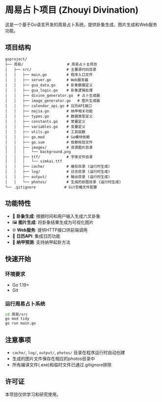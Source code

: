 # 周易占卜项目 (Zhouyi Divination)

这是一个基于Go语言开发的周易占卜系统，提供卦象生成、图片生成和Web服务功能。

## 项目结构

```
goproject/
├── 周易/                    # 周易占卜主项目
│   ├── src/                # 主要源代码目录
│   │   ├── main.go         # 程序入口文件
│   │   ├── server.go       # Web服务器
│   │   ├── gua_data.go     # 卦象数据定义
│   │   ├── gua_logic.go    # 卦象逻辑处理
│   │   ├── divine_generator.go  # 占卜生成器
│   │   ├── image_generator.go   # 图片生成器
│   │   ├── calendar_api.go # 日历API接口
│   │   ├── najia.go        # 纳甲相关功能
│   │   ├── types.go        # 数据类型定义
│   │   ├── constants.go    # 常量定义
│   │   ├── variables.go    # 变量定义
│   │   ├── utils.go        # 工具函数
│   │   ├── go.mod          # Go模块依赖
│   │   ├── go.sum          # 依赖校验文件
│   │   ├── images/         # 资源图片目录
│   │   │   └── background.png
│   │   ├── ttf/            # 字体文件目录
│   │   │   └── simkai.ttf
│   │   ├── cache/          # 缓存目录 (运行时生成)
│   │   ├── log/            # 日志目录 (运行时生成)
│   │   ├── output/         # 输出目录 (运行时生成)
│   │   └── photos/         # 生成的卦图目录 (运行时生成)
└── .gitignore             # Git忽略文件配置
```

## 功能特性

- 🎯 **卦象生成**: 根据时间和用户输入生成六爻卦象
- 🖼️ **图片生成**: 将卦象结果生成为可视化图片
- 🌐 **Web服务**: 提供HTTP接口供前端调用
- 📅 **日历API**: 集成日历功能
- 🔮 **纳甲预测**: 支持纳甲起卦方法

## 快速开始

### 环境要求
- Go 1.19+
- Git

### 运行周易占卜系统
```bash
cd 周易/src
go mod tidy
go run main.go
```

## 注意事项

- `cache/`, `log/`, `output/`, `photos/` 目录在程序运行时自动创建
- 生成的图片文件保存在相应的photos目录中
- 所有编译文件(.exe)和临时文件已通过.gitignore排除

## 许可证

本项目仅供学习和研究使用。 